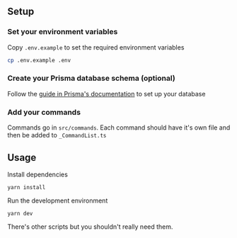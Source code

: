 ## Setup

### Set your environment variables

Copy `.env.example` to set the required environment variables

```sh
cp .env.example .env
```

### Create your Prisma database schema (optional)

Follow the [guide in Prisma's documentation](https://www.prisma.io/docs/getting-started/setup-prisma/start-from-scratch/relational-databases/using-prisma-migrate-typescript-postgres#creating-the-database-schema) to set up your database

### Add your commands

Commands go in `src/commands`. Each command should have it's own file and then be added to `_CommandList.ts`

## Usage

Install dependencies

```
yarn install
```

Run the development environment

```
yarn dev
```

There's other scripts but you shouldn't really need them.
